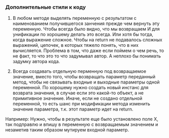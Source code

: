 ### Дополнительные стили к коду

1. В любом методе выделять переменную с результатом с наименованием получившегося 
  занчения прежде чем вернуть эту переменную. Чтобы всегда было видно, что мы возвращаем
  И для унификации по хорошему делать это всегда. Или хотя бы тогда, когда выражение
  сложное. Чтобы на return не подавалось сложных выражений, цепочек, в которых тяжело
  понять, что в них вычисляется. Проблема в том, что даже если поймем о чем речь, то
  не факт, то что это то что задумывал автор. А неплохо бы понимать задумку автора кода.


2. Всегда создавать отдельную перменную под возвращаемое значение, вместо того, 
  чтобы возвращать параметр переданный метод, чтобы не связывать входные и выходные 
  параметры одной переменной. По хорошему нужно создать новый инстанс для возврата 
  значения, в случае если это какой-то объект, а не примитивное значение. Иначе, если
  не создано отдельной переменной, то есть шанс при модификации метода 
  изменить значение параметра, т.к. этот параметр идет на return. 
  
  Например:
  Нужно, чтобы в результате еще было установлено поле X, так подправлю и впишу 
  в переменную с возвращаемым значением и незаметив таким образом мутируем
  входной параметр.
